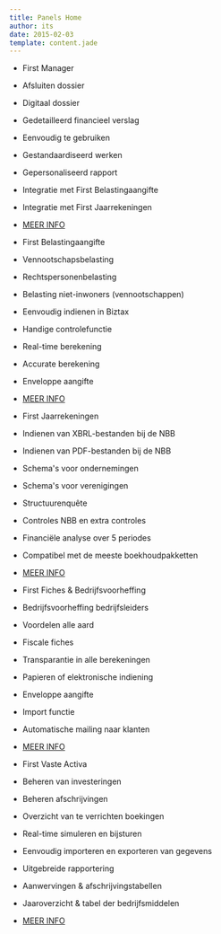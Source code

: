 ```yaml
---
title: Panels Home
author: its
date: 2015-02-03
template: content.jade
---
```


*   First Manager
*   Afsluiten dossier
*   Digitaal dossier
*   Gedetailleerd financieel verslag
*   Eenvoudig te gebruiken
*   Gestandaardiseerd werken
*   Gepersonaliseerd rapport
*   Integratie met First Belastingaangifte
*   Integratie met First Jaarrekeningen
*   [MEER INFO](#)


*   First Belastingaangifte
*   Vennootschapsbelasting
*   Rechtspersonenbelasting
*   Belasting niet-inwoners (vennootschappen)
*   Eenvoudig indienen in Biztax
*   Handige controlefunctie
*   Real-time berekening
*   Accurate berekening
*   Enveloppe aangifte
*   [MEER INFO](#)


*   First Jaarrekeningen
*   Indienen van XBRL-bestanden bij de NBB
*   Indienen van PDF-bestanden bij de NBB
*   Schema's voor ondernemingen
*   Schema's voor verenigingen
*   Structuurenquête
*   Controles NBB en extra controles
*   Financiële analyse over 5 periodes
*   Compatibel met de meeste boekhoudpakketten
*   [MEER INFO](#)


*   First Fiches &amp; Bedrijfsvoorheffing
*   Bedrijfsvoorheffing bedrijfsleiders
*   Voordelen alle aard
*   Fiscale fiches
*   Transparantie in alle berekeningen
*   Papieren of elektronische indiening
*   Enveloppe aangifte
*   Import functie
*   Automatische mailing naar klanten
*   [MEER INFO](#)


*   First Vaste Activa
*   Beheren van investeringen
*   Beheren afschrijvingen
*   Overzicht van te verrichten boekingen
*   Real-time simuleren en bijsturen
*   Eenvoudig importeren en exporteren van gegevens
*   Uitgebreide rapportering
*   Aanwervingen & afschrijvingstabellen
*   Jaaroverzicht & tabel der bedrijfsmiddelen
*   [MEER INFO](#)

